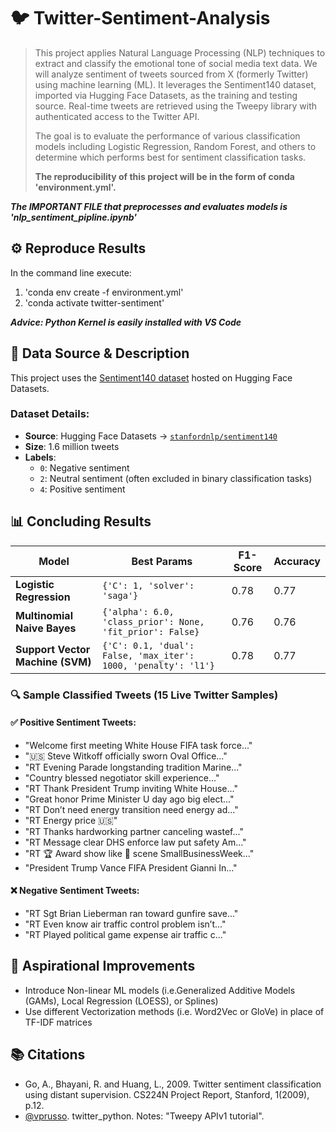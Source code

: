# 🐦 Twitter-Sentiment-Analysis
>This project applies Natural Language Processing (NLP) techniques to extract and classify the emotional tone of social media text data. We will analyze sentiment of tweets sourced from X (formerly Twitter) using machine learning (ML). It leverages the Sentiment140 dataset, imported via Hugging Face Datasets, as the training and testing source. Real-time tweets are retrieved using the Tweepy library with authenticated access to the Twitter API.
>
>The goal is to evaluate the performance of various classification models including Logistic Regression, Random Forest, and others to determine which performs best for sentiment classification tasks.
>
>**The reproducibility of this project will be in the form of conda 'environment.yml'.**

_**The IMPORTANT FILE that preprocesses and evaluates models is 'nlp_sentiment_pipline.ipynb'**_

## ⚙️ Reproduce Results
In the command line execute:
1. 'conda env create -f environment.yml'
2. 'conda activate twitter-sentiment'

_**Advice: Python Kernel is easily installed with VS Code**_

## 📂 Data Source & Description

This project uses the [Sentiment140 dataset](https://huggingface.co/datasets/stanfordnlp/sentiment140) hosted on Hugging Face Datasets.

### Dataset Details:
- **Source**: Hugging Face Datasets → [`stanfordnlp/sentiment140`](https://huggingface.co/datasets/stanfordnlp/sentiment140)
- **Size**: 1.6 million tweets
- **Labels**:
  - `0`: Negative sentiment
  - `2`: Neutral sentiment (often excluded in binary classification tasks)
  - `4`: Positive sentiment

## 📊 Concluding Results

| Model                     | Best Params                                                              | F1-Score | Accuracy |
|--------------------------|---------------------------------------------------------------------------|----------|----------|
| **Logistic Regression**  | `{'C': 1, 'solver': 'saga'}`                                              | 0.78     | 0.77     |
| **Multinomial Naive Bayes** | `{'alpha': 6.0, 'class_prior': None, 'fit_prior': False}`              | 0.76     | 0.76     |
| **Support Vector Machine (SVM)** | `{'C': 0.1, 'dual': False, 'max_iter': 1000, 'penalty': 'l1'}`   | 0.78     | 0.77     |

### 🔍 Sample Classified Tweets (15 Live Twitter Samples)

#### ✅ Positive Sentiment Tweets:
- "Welcome first meeting White House FIFA task force..."
- "🇺🇸 Steve Witkoff officially sworn Oval Office..."
- "RT Evening Parade longstanding tradition Marine..."
- "Country blessed negotiator skill experience..."
- "RT Thank President Trump inviting White House..."
- "Great honor Prime Minister U day ago big elect..."
- "RT Don’t need energy transition need energy ad..."
- "RT Energy price 🇺🇸"
- "RT Thanks hardworking partner canceling wastef..."
- "RT Message clear DHS enforce law put safety Am..."
- "RT 🏆 Award show like 📸 scene SmallBusinessWeek..."
- "President Trump Vance FIFA President Gianni In..."

#### ❌ Negative Sentiment Tweets:
- "RT Sgt Brian Lieberman ran toward gunfire save..."
- "RT Even know air traffic control problem isn’t..."
- "RT Played political game expense air traffic c..."

## 🚀 Aspirational Improvements
- Introduce Non-linear ML models (i.e.Generalized Additive Models (GAMs), Local Regression (LOESS), or Splines)
- Use different Vectorization methods (i.e. Word2Vec or GloVe) in place of TF-IDF matrices

## 📚 Citations
- Go, A., Bhayani, R. and Huang, L., 2009. Twitter sentiment classification using distant supervision. CS224N Project Report, Stanford, 1(2009), p.12.
- [@vprusso](https://github.com/vprusso/youtube_tutorials/tree/master/twitter_python/part_5_sentiment_analysis_tweet_data). twitter_python. Notes: "Tweepy APIv1 tutorial". 
